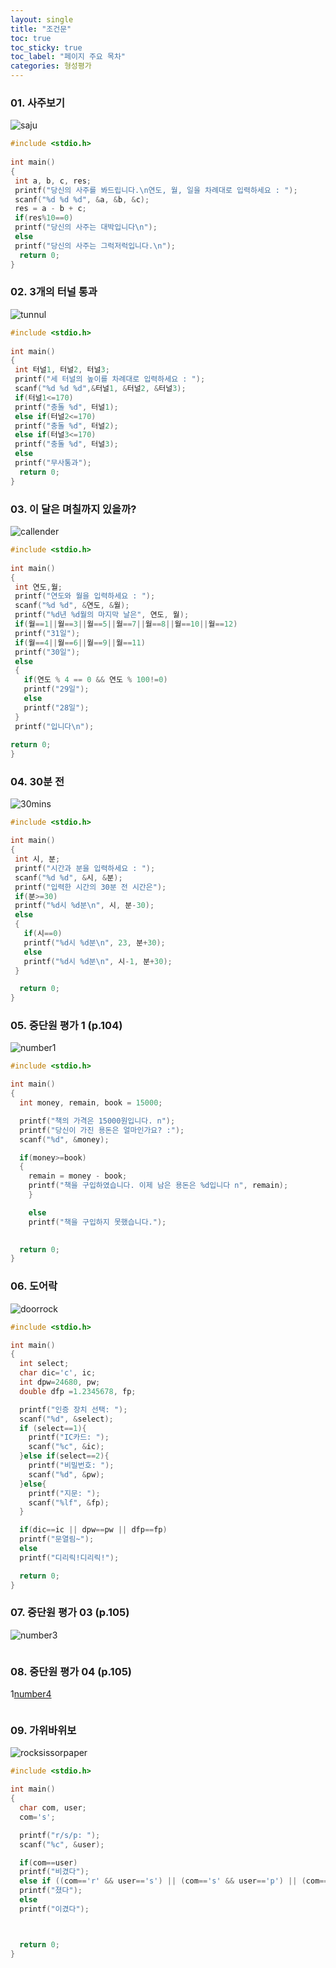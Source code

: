 ```yaml
---
layout: single
title: "조건문"
toc: true
toc_sticky: true
toc_label: "페이지 주요 목차"
categories: 형성평가
---
```


### 01. 사주보기
![saju](/assets/images/사주.PNG)
~~~c
#include <stdio.h>
 
int main()
{
 int a, b, c, res;
 printf("당신의 사주를 봐드립니다.\n연도, 월, 일을 차례대로 입력하세요 : ");
 scanf("%d %d %d", &a, &b, &c);
 res = a - b + c;
 if(res%10==0)
 printf("당신의 사주는 대박입니다\n");
 else
 printf("당신의 사주는 그럭저럭입니다.\n");
  return 0;
}
~~~

### 02. 3개의 터널 통과
![tunnul](/assets/images/터널.PNG)
~~~c
#include <stdio.h>
 
int main()
{
 int 터널1, 터널2, 터널3;
 printf("세 터널의 높이를 차례대로 입력하세요 : ");
 scanf("%d %d %d",&터널1, &터널2, &터널3);
 if(터널1<=170)
 printf("충돌 %d", 터널1);
 else if(터널2<=170)
 printf("충돌 %d", 터널2);
 else if(터널3<=170)
 printf("충돌 %d", 터널3);
 else
 printf("무사통과");
  return 0;
}
~~~

### 03. 이 달은 며칠까지 있을까?
![callender](/assets/images/며칠.PNG)
~~~c
#include <stdio.h>
 
int main()
{
 int 연도,월;
 printf("연도와 월을 입력하세요 : ");
 scanf("%d %d", &연도, &월);
 printf("%d년 %d월의 마지막 날은", 연도, 월);
 if(월==1||월==3||월==5||월==7||월==8||월==10||월==12)
 printf("31일");
 if(월==4||월==6||월==9||월==11)
 printf("30일");
 else
 {
   if(연도 % 4 == 0 && 연도 % 100!=0)
   printf("29일");
   else
   printf("28일");
 }
 printf("입니다\n");
 
return 0;
}
~~~

### 04. 30분 전
![30mins](/assets/images/30분전.PNG)
~~~c
#include <stdio.h>

int main() 
{
 int 시, 분;
 printf("시간과 분을 입력하세요 : ");
 scanf("%d %d", &시, &분);
 printf("입력한 시간의 30분 전 시간은");
 if(분>=30)
 printf("%d시 %d분\n", 시, 분-30);
 else
 {
   if(시==0)
   printf("%d시 %d분\n", 23, 분+30);
   else
   printf("%d시 %d분\n", 시-1, 분+30);
 }

  return 0;
}
~~~

### 05. 중단원 평가 1 (p.104)
![number1](/assets/images/4-5.PNG)
~~~c
#include <stdio.h>

int main() 
{
  int money, remain, book = 15000;

  printf("책의 가격은 15000원입니다. n");
  printf("당신이 가진 용돈은 얼마인가요? :");
  scanf("%d", &money);

  if(money>=book)
  {
    remain = money - book;
    printf("책을 구입하였습니다. 이제 남은 용돈은 %d입니다 n", remain);
    }

    else
    printf("책을 구입하지 못했습니다.");

  
  return 0;
}
~~~

### 06. 도어락
![doorrock](/assets/images/도어락.PNG)
~~~c
#include <stdio.h>

int main() 
{
  int select;
  char dic='c', ic;
  int dpw=24680, pw;
  double dfp =1.2345678, fp;

  printf("인증 장치 선택: ");
  scanf("%d", &select);
  if (select==1){
    printf("IC카드: ");
    scanf("%c", &ic);
  }else if(select==2){
    printf("비밀번호: ");
    scanf("%d", &pw);
  }else{
    printf("지문: ");
    scanf("%lf", &fp);
  }

  if(dic==ic || dpw==pw || dfp==fp)
  printf("문열림~");
  else
  printf("디리릭!디리릭!");

  return 0;
}
~~~

### 07. 중단원 평가 03 (p.105)
![number3](/assets/images/4-7.PNG)
~~~c

~~~

### 08. 중단원 평가 04 (p.105)
1[number4](/assets/images/4-8.PNG)
~~~c

~~~

### 09. 가위바위보
![rocksissorpaper](/assets/images/가위바위보.PNG)
~~~c
#include <stdio.h>

int main() 
{
  char com, user;
  com='s';

  printf("r/s/p: ");
  scanf("%c", &user);

  if(com==user)
  printf("비겼다");
  else if ((com=='r' && user=='s') || (com=='s' && user=='p') || (com=='p' && user== 'r'))
  printf("졌다");
  else
  printf("이겼다");



  return 0;
}
~~~



